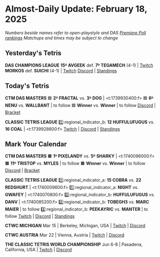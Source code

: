 # Almost-Daily Update: February 18, 2025
*Numbers beside names refer to open-playstyle and DAS [Premiere Poll rankings](https://docs.google.com/document/d/1ddYqLQp5AIR3b6RwN9SxUg1Qr8MOmR-SgrhLkjXcQxY/edit?tab=t.0)*
*Matchups and times may be subject to change*

## Yesterday's Tetris
**DAS CHAMPIONS LEAGUE**
**15ᴰ AVGEEK** def. **7ᴰ TEGAMECH** (4-1)  |  [Twitch](https://www.twitch.tv/videos/2383835797?t=00h08m49s)
**MORKOS** def. **SUICHI** (4-1)  |  [Twitch](https://www.twitch.tv/videos/2383835797?t=00h50m03s)
[Discord](https://tinyurl.com/dcltetris)  |  [Standings](https://docs.google.com/spreadsheets/d/1nEN0MAbueG36UDkpfUsPZEmAMuKif6IcLAmJ8iZhCe8/edit?gid=810776162#gid=810776162)

## Today's Tetris
**CTM DAS MASTERS**
:blue_square:  **2ᴰ FRACTAL** vs. **3ᴰ DOG**  |  <t:1739930400:f>
:blue_square:  **6ᴰ NENU** vs. **WALLBANT**  |  to follow
:blue_square:  **Winner** vs. **Winner**  |  to follow
[Discord](https://go.ctm.gg/discord)  |  [Bracket](https://go.ctm.gg/event/ctm-das-masters-february-2025/das-masters/)

**CLASSIC TETRIS LEAGUE**
:one::regional_indicator_b:  **12 HUFFULUFUGUS** vs. **16 COAL**  |  <t:1739928600:f>
[Twitch](https://twitch.tv/classictetrisleague)  |  [Discord](https://tinyurl.com/classictetrisleague)  |  [Standings](https://ctlscoreboard.herokuapp.com)

## Mark Your Calendar
**CTM DAS MASTERS**
:orange_square:  **1ᴰ PIXELANDY** vs. **5ᴰ SHARKY**  |  <t:1740096000:f>
:orange_square:  **11ᴰ TRISTOP** vs. **MYLES**  |  to follow
:orange_square:  **Winner** vs. **Winner**  |  to follow
[Discord](https://go.ctm.gg/discord)  |  [Bracket](https://go.ctm.gg/event/ctm-das-masters-february-2025/das-masters/)

**CLASSIC TETRIS LEAGUE**
:one::regional_indicator_a:  **15 COBRA** vs. **22 REDSHURT**  |  <t:1740009600:f>
:one::regional_indicator_a:  **NIGHT** vs. **GWAFEY**  |  <t:1740070800:f>
:two::regional_indicator_b:  **HUFFULUFUGUS** vs. **DANV**  |  <t:1740085200:f>
:two::regional_indicator_b:  **TOBEGH3** vs. **MARC MAIER**  |  to follow
:two::regional_indicator_b:  **PEEKAYRIC** vs. **MANTER**  |  to follow
[Twitch](https://twitch.tv/classictetrisleague)  |  [Discord](https://tinyurl.com/classictetrisleague)  |  [Standings](https://ctlscoreboard.herokuapp.com)

**CTWC MICHIGAN**
Mar 15  |  Berkeley, Michigan, USA  |  [Twitch](https://www.twitch.tv/classictetris)  |  [Discord](https://tinyurl.com/ctwcdiscord)

**CTWC AUSTRIA**
Mar 22  |  Vienna, Austria  |  [Twitch](https://www.twitch.tv/classictetris)  |  [Discord](https://tinyurl.com/ctwcdiscord)

**THE CLASSIC TETRIS WORLD CHAMPIONSHIP**
Jun 6-8  |  Pasadena, California, USA  |  [Twitch](https://www.twitch.tv/classictetris)  |  [Discord](https://tinyurl.com/ctwcdiscord)